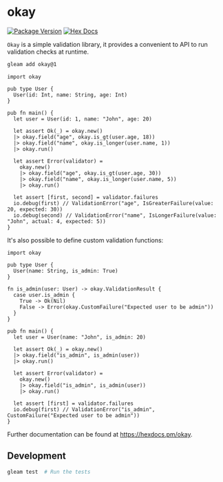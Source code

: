 # okay

[![Package Version](https://img.shields.io/hexpm/v/okay)](https://hex.pm/packages/okay)
[![Hex Docs](https://img.shields.io/badge/hex-docs-ffaff3)](https://hexdocs.pm/okay/)

`Okay` is a simple validation library, it provides a convenient to API to run validation checks at runtime.

```sh
gleam add okay@1
```
```gleam
import okay

pub type User {
  User(id: Int, name: String, age: Int)
}

pub fn main() {
  let user = User(id: 1, name: "John", age: 20)

  let assert Ok(_) = okay.new()
  |> okay.field("age", okay.is_gt(user.age, 18))
  |> okay.field("name", okay.is_longer(user.name, 1))
  |> okay.run()

  let assert Error(validator) =
    okay.new()
    |> okay.field("age", okay.is_gt(user.age, 30))
    |> okay.field("name", okay.is_longer(user.name, 5))
    |> okay.run()

  let assert [first, second] = validator.failures
  io.debug(first) // ValidationError("age", IsGreaterFailure(value: 20, expected: 30))
  io.debug(second) // ValidationError("name", IsLongerFailure(value: "John", actual: 4, expected: 5))
}
```

It's also possible to define custom validation functions:

``` gleam
import okay

pub type User {
  User(name: String, is_admin: True)
}

fn is_admin(user: User) -> okay.ValidationResult {
  case user.is_admin {
    True -> Ok(Nil)
    False -> Error(okay.CustomFailure("Expected user to be admin"))
  }
}

pub fn main() {
  let user = User(name: "John", is_admin: 20)

  let assert Ok(_) = okay.new()
  |> okay.field("is_admin", is_admin(user))
  |> okay.run()

  let assert Error(validator) =
    okay.new()
    |> okay.field("is_admin", is_admin(user))
    |> okay.run()

  let assert [first] = validator.failures
  io.debug(first) // ValidationError("is_admin", CustomFailure("Expected user to be admin"))
}
```

Further documentation can be found at <https://hexdocs.pm/okay>.

## Development

```sh
gleam test  # Run the tests
```
